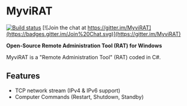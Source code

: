 MyviRAT
=========
[![Build status](https://ci.appveyor.com/api/projects/status/5857hfy6r1ltb5f2?svg=true)](https://ci.appveyor.com/project/MaxXor/quasarrat) [![Join the chat at https://gitter.im/MyviRAT](https://badges.gitter.im/Join%20Chat.svg)](https://gitter.im/MyviRAT)

**Open-Source Remote Administration Tool (RAT) for Windows**

MyviRAT is a "Remote Administration Tool" (RAT) coded in C#.

Features
---
* TCP network stream (IPv4 & IPv6 support)
* Computer Commands (Restart, Shutdown, Standby)
